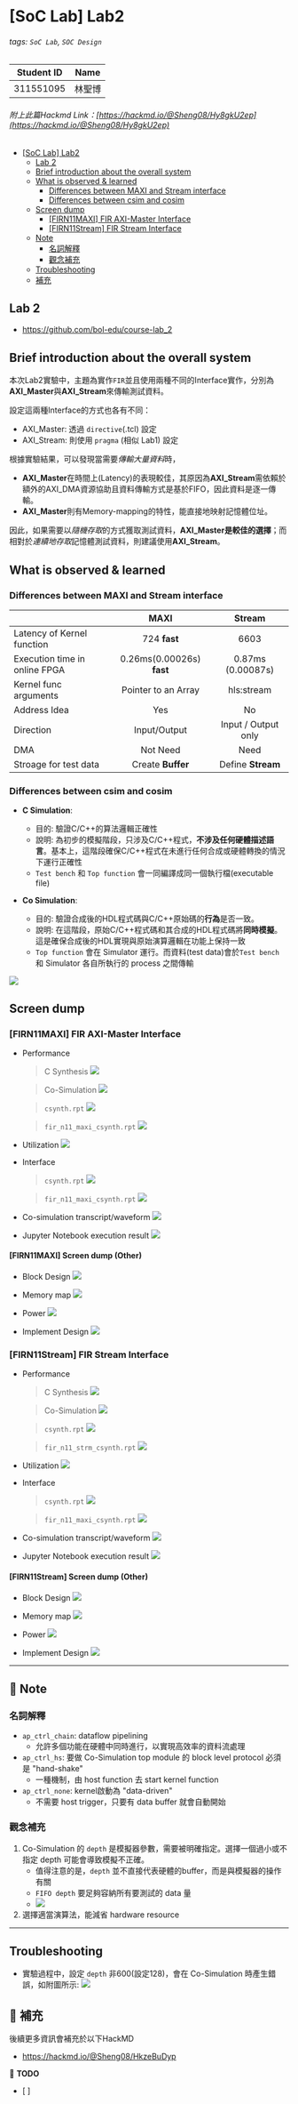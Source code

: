 # [SoC Lab] Lab2
###### tags: `SoC Lab`, `SOC Design`

| Student ID | Name |
|------------|------|
| 311551095  | 林聖博|

###### 附上此篇Hackmd Link：[https://hackmd.io/@Sheng08/Hy8gkU2ep](https://hackmd.io/@Sheng08/Hy8gkU2ep)

- [\[SoC Lab\] Lab2](#soc-lab-lab2)
  - [Lab 2](#lab-2)
  - [Brief introduction about the overall system](#brief-introduction-about-the-overall-system)
  - [What is observed \& learned](#what-is-observed--learned)
    - [Differences between MAXI and Stream interface](#differences-between-maxi-and-stream-interface)
    - [Differences between csim and cosim](#differences-between-csim-and-cosim)
  - [Screen dump](#screen-dump)
    - [\[FIRN11MAXI\] FIR AXI-Master Interface](#firn11maxi-fir-axi-master-interface)
    - [\[FIRN11Stream\] FIR Stream Interface](#firn11stream-fir-stream-interface)
  - [Note](#memo-note)
    - [名詞解釋](#名詞解釋)
    - [觀念補充](#觀念補充)
  - [Troubleshooting](#troubleshooting)
  - [補充](#rocket-補充)


## Lab 2

* https://github.com/bol-edu/course-lab_2


## Brief introduction about the overall system
本次Lab2實驗中，主題為實作`FIR`並且使用兩種不同的Interface實作，分別為**AXI_Master**與**AXI_Stream**來傳輸測試資料。

設定這兩種Interface的方式也各有不同：
 - AXI_Master: 透過 `directive`(.tcl) 設定
 - AXI_Stream: 則使用 `pragma` (相似 Lab1) 設定

根據實驗結果，可以發現當需要*傳輸大量資料*時，
- **AXI_Master**在時間上(Latency)的表現較佳，其原因為**AXI_Stream**需依賴於額外的AXI_DMA資源協助且資料傳輸方式是基於FIFO，因此資料是逐一傳輸。
- **AXI_Master**則有Memory-mapping的特性，能直接地映射記憶體位址。

因此，如果需要以*隨機存取*的方式獲取測試資料，**AXI_Master是較佳的選擇**；而相對於*連續地存取*記憶體測試資料，則建議使用**AXI_Stream**。


## What is observed & learned
### Differences between MAXI and Stream interface
||MAXI|Stream|
|-|:----:|:------:|
|Latency of Kernel function|724 **fast**|6603|
|Execution time in online FPGA| 0.26ms(0.00026s) **fast**| 0.87ms (0.00087s)|
|Kernel func arguments|Pointer to an Array|hls:stream|
|Address Idea|Yes|No|
|Direction|Input/Output|Input / Output only|
|DMA|Not Need|Need|
|Stroage for test data|Create **Buffer**|Define **Stream**|


### Differences between csim and cosim
- **C Simulation**:
    - 目的: 驗證C/C++的算法邏輯正確性
    - 說明: 為初步的模擬階段，只涉及C/C\++程式，**不涉及任何硬體描述語言**。基本上，這階段確保C/C\++程式在未進行任何合成或硬體轉換的情況下運行正確性
    - `Test bench` 和 `Top function` 會一同編譯成同一個執行檔(executable file)

- **Co Simulation**:
    - 目的: 驗證合成後的HDL程式碼與C/C++原始碼的**行為**是否一致。
    - 說明: 在這階段，原始C/C++程式碼和其合成的HDL程式碼將**同時模擬**。這是確保合成後的HDL實現與原始演算邏輯在功能上保持一致
    - `Top function` 會在 Simulator 運行。而資料(test data)會於`Test bench` 和 Simulator 各自所執行的 process 之間傳輸

![](https://i.imgur.com/M8aV45B.png)


## Screen dump

### [FIRN11MAXI] FIR AXI-Master Interface
* Performance
    > C Synthesis
    > ![](https://i.imgur.com/QLlWymn.png)

    > Co-Simulation
    > ![](https://i.imgur.com/zee4soq.png)

    > `csynth.rpt`
    > ![](https://i.imgur.com/Bp1oAwo.png)

    > `fir_n11_maxi_csynth.rpt`
    > ![](https://i.imgur.com/BDfxyfz.png)

* Utilization
    ![](https://i.imgur.com/6UuLwhk.png)

* Interface
    > `csynth.rpt`
    > ![](https://i.imgur.com/ryi7JPp.png)

    > `fir_n11_maxi_csynth.rpt`
    > ![](https://i.imgur.com/KQj5qgh.png)

* Co-simulation transcript/waveform
    ![](https://i.imgur.com/ISyvpz2.png)

* Jupyter Notebook execution result
    ![](https://i.imgur.com/6z0pFJQ.png)

#### [FIRN11MAXI] Screen dump (Other)
* Block Design
    ![](https://i.imgur.com/LTTtrIF.png)

* Memory map
    ![](https://i.imgur.com/jb4zTHG.png)

* Power
    ![](https://i.imgur.com/MAsLT1u.png)

* Implement Design
    ![](https://i.imgur.com/lmfYvA8.png)


### [FIRN11Stream] FIR Stream Interface
* Performance
    > C Synthesis
    > ![](https://i.imgur.com/OslNejj.png)

    > Co-Simulation
    > ![](https://i.imgur.com/9mEK3fJ.png)

    > `csynth.rpt`
    > ![](https://i.imgur.com/WyOs2YT.png)

    > `fir_n11_strm_csynth.rpt`
    > ![](https://i.imgur.com/jfnZrlm.png)

* Utilization
    ![](https://i.imgur.com/jKwrY7P.png)

* Interface
    > `csynth.rpt`
    > ![](https://i.imgur.com/Thv9NYw.png)

    > `fir_n11_maxi_csynth.rpt`
    > ![](https://i.imgur.com/SsPGMxw.png)

* Co-simulation transcript/waveform
    ![](https://i.imgur.com/grDO8Y4.png)

* Jupyter Notebook execution result
    ![](https://i.imgur.com/byAhbTS.png)

#### [FIRN11Stream] Screen dump (Other)
* Block Design
    ![](https://i.imgur.com/ssd1SUw.png)

* Memory map
    ![](https://i.imgur.com/6yAtZ3q.png)

* Power
    ![](https://i.imgur.com/PVpJZMb.png)

* Implement Design
    ![](https://i.imgur.com/xkfNm2e.png)

---

## :memo: Note

### 名詞解釋
- `ap_ctrl_chain`: dataflow pipelining
    - 允許多個功能在硬體中同時進行，以實現高效率的資料流處理
- `ap_ctrl_hs`: 要做 Co-Simulation top module 的 block level protocol 必須是 "hand-shake"
    - 一種機制，由 host function 去 start kernel function
- `ap_ctrl_none`: kernel啟動為 "data-driven"
    - 不需要 host trigger，只要有 data buffer 就會自動開始

### 觀念補充
1. Co-Simulation 的 `depth` 是模擬器參數，需要被明確指定。選擇一個過小或不指定 depth 可能會導致模擬不正確。
    - 值得注意的是，`depth` 並不直接代表硬體的buffer，而是與模擬器的操作有關
    - `FIFO depth` 要足夠容納所有要測試的 data 量
    - ![](https://i.imgur.com/XQVROtj.png)
2. 選擇適當演算法，能減省 hardware resource

---

## Troubleshooting
* 實驗過程中，設定 `depth` 非600(設定128)，會在 Co-Simulation 時產生錯誤，如附圖所示:
    ![](https://i.imgur.com/EtcgYj2.png)

## :rocket: **補充**
後續更多資訊會補充於以下HackMD
* https://hackmd.io/@Sheng08/HkzeBuDyp

:pushpin: **TODO**
- [ ]

<!--
frame? 如何聽過熟
axi master stream?
waveform看deadlock
deadlock原理
除法資源多
repicat線路？
不知道loop多少 難合成
看快影片
-->